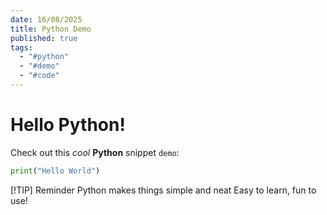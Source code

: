 ```yaml
---
date: 16/08/2025
title: Python Demo
published: true
tags:
  - "#python"
  - "#demo"
  - "#code"
---
```


# Hello Python!

Check out this _cool_ **Python** snippet `demo`:

```python
print("Hello World")
```

[!TIP] Reminder
Python makes things simple and neat
Easy to learn, fun to use!
